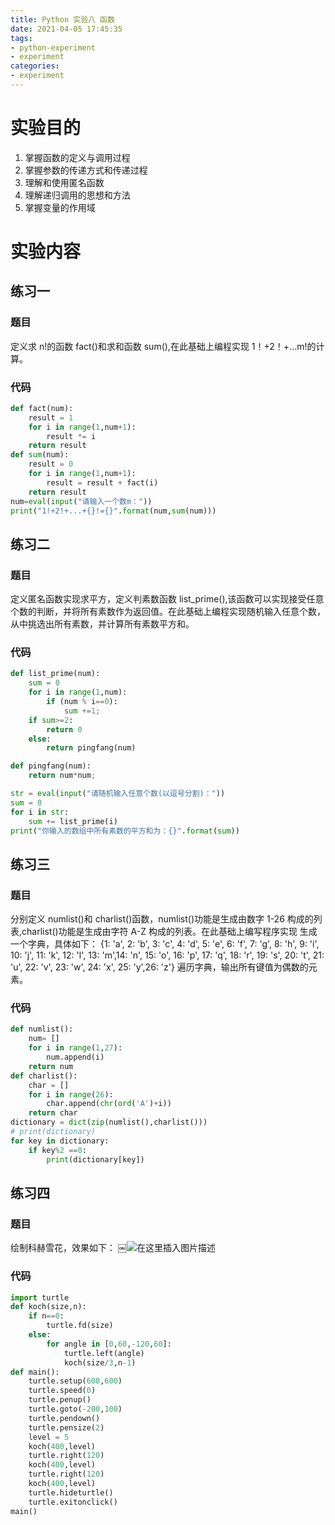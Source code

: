 ```yaml
---
title: Python 实验八 函数
date: 2021-04-05 17:45:35
tags:
- python-experiment
- experiment
categories:
- experiment
---
```


# 实验目的
1. 掌握函数的定义与调用过程
2. 掌握参数的传递方式和传递过程
3. 理解和使用匿名函数
4. 理解递归调用的思想和方法
5. 掌握变量的作用域
# 实验内容
## 练习一
### 题目
定义求 n!的函数 fact()和求和函数 sum(),在此基础上编程实现 1！+2！+…m!的计算。
### 代码
```python
def fact(num):
    result = 1
    for i in range(1,num+1):
        result *= i
    return result
def sum(num):
    result = 0
    for i in range(1,num+1):
        result = result + fact(i)
    return result
num=eval(input("请输入一个数m："))
print("1!+2!+...+{}!={}".format(num,sum(num)))
```
## 练习二
### 题目
定义匿名函数实现求平方，定义判素数函数 list_prime(),该函数可以实现接受任意个数的判断，并将所有素数作为返回值。在此基础上编程实现随机输入任意个数，从中挑选出所有素数，并计算所有素数平方和。
### 代码
```python
def list_prime(num):
    sum = 0
    for i in range(1,num):
        if (num % i==0):
            sum +=1;
    if sum>=2:
        return 0
    else:
        return pingfang(num)

def pingfang(num):
    return num*num;

str = eval(input("请随机输入任意个数(以逗号分割)："))
sum = 0
for i in str:
    sum += list_prime(i)
print("你输入的数组中所有素数的平方和为：{}".format(sum))
```
## 练习三
### 题目
分别定义 numlist()和 charlist()函数，numlist()功能是生成由数字 1-26 构成的列表,charlist()功能是生成由字符 A-Z 构成的列表。在此基础上编写程序实现
生成一个字典，具体如下：
{1: 'a', 2: 'b', 3: 'c', 4: 'd', 5: 'e', 6: 'f', 7: 'g', 8: 'h', 9: 'i', 10: 'j', 11: 'k', 12: 'l', 13: 'm',14: 'n', 15: 'o', 16: 'p', 17: 'q', 18: 'r', 19: 's', 20: 't', 21: 'u', 22: 'v', 23: 'w', 24: 'x', 25: 'y',26: 'z'}
遍历字典，输出所有键值为偶数的元素。
### 代码
```python
def numlist():
    num= []
    for i in range(1,27):
        num.append(i)
    return num
def charlist():
    char = []
    for i in range(26):
        char.append(chr(ord('A')+i))
    return char
dictionary = dict(zip(numlist(),charlist()))
# print(dictionary)
for key in dictionary:
    if key%2 ==0:
        print(dictionary[key])
```
## 练习四
### 题目
绘制科赫雪花，效果如下：
￼![在这里插入图片描述](https://img-blog.csdnimg.cn/20210112024337701.png)
### 代码
```python
import turtle
def koch(size,n):
    if n==0:
        turtle.fd(size)
    else:
        for angle in [0,60,-120,60]:
            turtle.left(angle)
            koch(size/3,n-1)
def main():
    turtle.setup(600,600)
    turtle.speed(0)
    turtle.penup()
    turtle.goto(-200,100)
    turtle.pendown()
    turtle.pensize(2)
    level = 5
    koch(400,level)
    turtle.right(120)
    koch(400,level)
    turtle.right(120)
    koch(400,level)
    turtle.hideturtle()
    turtle.exitonclick()
main()
```
